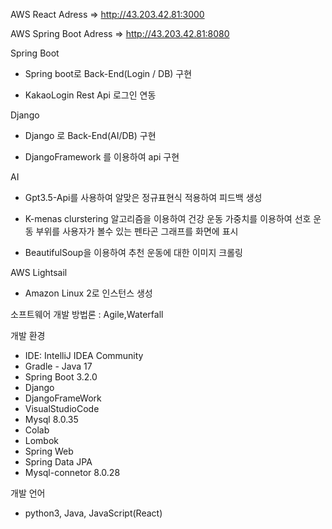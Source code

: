 AWS React Adress => http://43.203.42.81:3000

AWS Spring Boot Adress => http://43.203.42.81:8080

Spring Boot

- Spring boot로 Back-End(Login / DB) 구현
  
- KakaoLogin Rest Api 로그인 연동

Django

- Django 로 Back-End(AI/DB) 구현
  
- DjangoFramework 를 이용하여 api 구현
  
AI

- Gpt3.5-Api를 사용하여 알맞은 정규표현식 적용하여 피드백 생성
  
- K-menas clurstering 알고리즘을 이용하여 건강 운동 가중치를 이용하여
  선호 운동 부위를 사용자가 볼수 있는 펜타곤 그래프를 화면에 표시
  
- BeautifulSoup을 이용하여 추천 운동에 대한 이미지 크롤링

AWS Lightsail 
- Amazon Linux 2로 인스턴스 생성 

소프트웨어 개발 방법론 : Agile,Waterfall

개발 환경
- IDE: IntelliJ IDEA Community
- Gradle - Java 17
- Spring Boot 3.2.0
- Django
- DjangoFrameWork
- VisualStudioCode
- Mysql 8.0.35
- Colab
- Lombok
- Spring Web
- Spring Data JPA
- Mysql-connetor 8.0.28
  

개발 언어
-  python3, Java, JavaScript(React)
